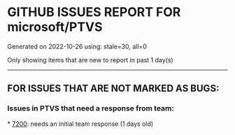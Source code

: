 
# GITHUB ISSUES REPORT FOR microsoft/PTVS


Generated on 2022-10-26 using: stale=30, all=0


Only showing items that are new to report in past 1 day(s)


---

## FOR ISSUES THAT ARE NOT MARKED AS BUGS:


### Issues in PTVS that need a response from team:


\* [7200](https://github.com/microsoft/PTVS/issues/7200 "Set as current option should be checked and disabled when project uses default "): needs an initial team response (1 days old)
